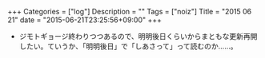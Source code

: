 +++
Categories = ["log"]
Description = ""
Tags = ["noiz"]
Title = "2015 06 21"
date = "2015-06-21T23:25:56+09:00"
+++

* ジモトギョージ終わりつつあるので、明明後日くらいからまともな更新再開したい。ていうか、「明明後日」で「しあさって」って読むのか……。